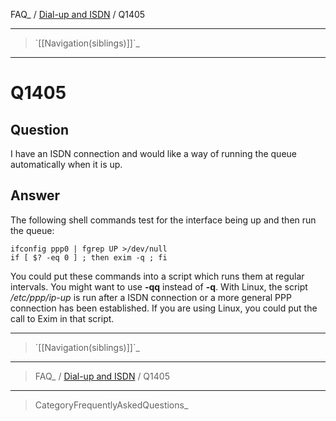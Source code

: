 FAQ\_ / [Dial-up and ISDN](FAQ/Dialup_and_ISDN) / Q1405

* * * * *

> \`[[Navigation(siblings)]]\`\_

* * * * *

Q1405
=====

Question
--------

I have an ISDN connection and would like a way of running the queue
automatically when it is up.

Answer
------

The following shell commands test for the interface being up and then
run the queue:

    ifconfig ppp0 | fgrep UP >/dev/null
    if [ $? -eq 0 ] ; then exim -q ; fi

You could put these commands into a script which runs them at regular
intervals. You might want to use **-qq** instead of **-q**. With Linux,
the script */etc/ppp/ip-up* is run after a ISDN connection or a more
general PPP connection has been established. If you are using Linux, you
could put the call to Exim in that script.

* * * * *

> \`[[Navigation(siblings)]]\`\_

* * * * *

> FAQ\_ / [Dial-up and ISDN](FAQ/Dialup_and_ISDN) / Q1405

* * * * *

> CategoryFrequentlyAskedQuestions\_
